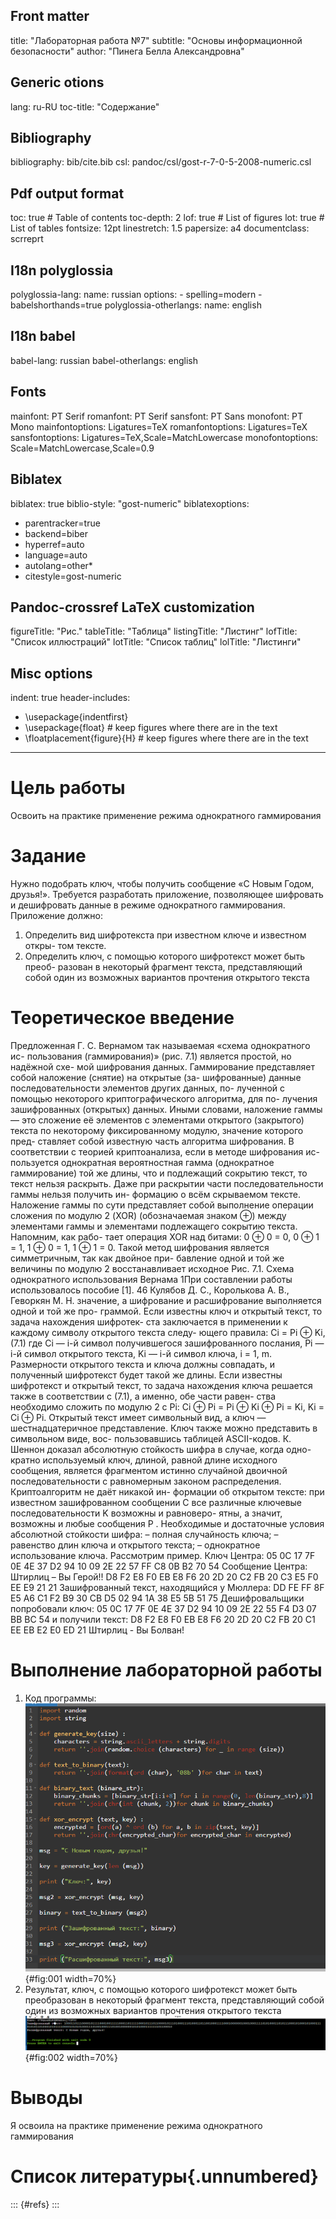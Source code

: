 ## Front matter
title: "Лабораторная работа №7"
subtitle: "Основы информационной безопасности"
author: "Пинега Белла Александровна"

## Generic otions
lang: ru-RU
toc-title: "Содержание"

## Bibliography
bibliography: bib/cite.bib
csl: pandoc/csl/gost-r-7-0-5-2008-numeric.csl

## Pdf output format
toc: true # Table of contents
toc-depth: 2
lof: true # List of figures
lot: true # List of tables
fontsize: 12pt
linestretch: 1.5
papersize: a4
documentclass: scrreprt
## I18n polyglossia
polyglossia-lang:
  name: russian
  options:
	- spelling=modern
	- babelshorthands=true
polyglossia-otherlangs:
  name: english
## I18n babel
babel-lang: russian
babel-otherlangs: english
## Fonts
mainfont: PT Serif
romanfont: PT Serif
sansfont: PT Sans
monofont: PT Mono
mainfontoptions: Ligatures=TeX
romanfontoptions: Ligatures=TeX
sansfontoptions: Ligatures=TeX,Scale=MatchLowercase
monofontoptions: Scale=MatchLowercase,Scale=0.9
## Biblatex
biblatex: true
biblio-style: "gost-numeric"
biblatexoptions:
  - parentracker=true
  - backend=biber
  - hyperref=auto
  - language=auto
  - autolang=other*
  - citestyle=gost-numeric
## Pandoc-crossref LaTeX customization
figureTitle: "Рис."
tableTitle: "Таблица"
listingTitle: "Листинг"
lofTitle: "Список иллюстраций"
lotTitle: "Список таблиц"
lolTitle: "Листинги"
## Misc options
indent: true
header-includes:
  - \usepackage{indentfirst}
  - \usepackage{float} # keep figures where there are in the text
  - \floatplacement{figure}{H} # keep figures where there are in the text
---

# Цель работы
Освоить на практике применение режима однократного гаммирования

# Задание
Нужно подобрать ключ, чтобы получить сообщение «С Новым Годом,
друзья!». Требуется разработать приложение, позволяющее шифровать и
дешифровать данные в режиме однократного гаммирования. Приложение
должно:
1. Определить вид шифротекста при известном ключе и известном откры-
том тексте.
2. Определить ключ, с помощью которого шифротекст может быть преоб-
разован в некоторый фрагмент текста, представляющий собой один из
возможных вариантов прочтения открытого текста


# Теоретическое введение
Предложенная Г. С. Вернамом так называемая «схема однократного ис-
пользования (гаммирования)» (рис. 7.1) является простой, но надёжной схе-
мой шифрования данных.
Гаммирование представляет собой наложение (снятие) на открытые (за-
шифрованные) данные последовательности элементов других данных, по-
лученной с помощью некоторого криптографического алгоритма, для по-
лучения зашифрованных (открытых) данных. Иными словами, наложение
гаммы — это сложение её элементов с элементами открытого (закрытого)
текста по некоторому фиксированному модулю, значение которого пред-
ставляет собой известную часть алгоритма шифрования.
В соответствии с теорией криптоанализа, если в методе шифрования ис-
пользуется однократная вероятностная гамма (однократное гаммирование)
той же длины, что и подлежащий сокрытию текст, то текст нельзя раскрыть.
Даже при раскрытии части последовательности гаммы нельзя получить ин-
формацию о всём скрываемом тексте.
Наложение гаммы по сути представляет собой выполнение операции
сложения по модулю 2 (XOR) (обозначаемая знаком ⊕) между элементами
гаммы и элементами подлежащего сокрытию текста. Напомним, как рабо-
тает операция XOR над битами: 0 ⊕ 0 = 0, 0 ⊕ 1 = 1, 1 ⊕ 0 = 1, 1 ⊕ 1 = 0.
Такой метод шифрования является симметричным, так как двойное при-
бавление одной и той же величины по модулю 2 восстанавливает исходное
Рис. 7.1. Схема однократного использования Вернама
1При составлении работы использовалось пособие [1].
46 Кулябов Д. С., Королькова А. В., Геворкян М. Н.
значение, а шифрование и расшифрование выполняется одной и той же про-
граммой.
Если известны ключ и открытый текст, то задача нахождения шифротек-
ста заключается в применении к каждому символу открытого текста следу-
ющего правила: Ci = Pi ⊕ Ki, (7.1)
где Ci — i-й символ получившегося зашифрованного послания, Pi — i-й
символ открытого текста, Ki — i-й символ ключа, i = 1, m. Размерности
открытого текста и ключа должны совпадать, и полученный шифротекст
будет такой же длины.
Если известны шифротекст и открытый текст, то задача нахождения
ключа решается также в соответствии с (7.1), а именно, обе части равен-
ства необходимо сложить по модулю 2 с Pi:
Ci ⊕ Pi = Pi ⊕ Ki ⊕ Pi = Ki,
Ki = Ci ⊕ Pi.
Открытый текст имеет символьный вид, а ключ — шестнадцатеричное
представление. Ключ также можно представить в символьном виде, вос-
пользовавшись таблицей ASCII-кодов.
К. Шеннон доказал абсолютную стойкость шифра в случае, когда одно-
кратно используемый ключ, длиной, равной длине исходного сообщения,
является фрагментом истинно случайной двоичной последовательности с
равномерным законом распределения. Криптоалгоритм не даёт никакой ин-
формации об открытом тексте: при известном зашифрованном сообщении
C все различные ключевые последовательности K возможны и равноверо-
ятны, а значит, возможны и любые сообщения P .
Необходимые и достаточные условия абсолютной стойкости шифра:
– полная случайность ключа;
– равенство длин ключа и открытого текста;
– однократное использование ключа.
Рассмотрим пример.
Ключ Центра:
05 0C 17 7F 0E 4E 37 D2 94 10 09 2E 22 57 FF C8 0B B2 70 54
Сообщение Центра:
Штирлиц – Вы Герой!!
D8 F2 E8 F0 EB E8 F6 20 2D 20 C2 FB 20 C3 E5 F0 EE E9 21 21
Зашифрованный текст, находящийся у Мюллера:
DD FE FF 8F E5 A6 C1 F2 B9 30 CB D5 02 94 1A 38 E5 5B 51 75
Дешифровальщики попробовали ключ:
05 0C 17 7F 0E 4E 37 D2 94 10 09 2E 22 55 F4 D3 07 BB BC 54
и получили текст:
D8 F2 E8 F0 EB E8 F6 20 2D 20 C2 FB 20 C1 EE EB E2 E0 ED 21
Штирлиц - Вы Болван!

# Выполнение лабораторной работы
1. Код программы:
![рис 1](image/1.png){#fig:001 width=70%}
2. Результат, ключ, с помощью которого шифротекст может быть преобразован в некоторый фрагмент текста, представляющий собой один из
возможных вариантов прочтения открытого текста
![рис 2](image/2.png){#fig:002 width=70%}

# Выводы
Я освоила на практике применение режима однократного гаммирования

# Список литературы{.unnumbered}

::: {#refs}
:::
